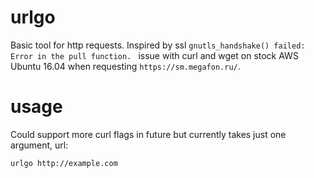 # urlgo

Basic tool for http requests. Inspired by ssl `gnutls_handshake() failed: Error in the pull function.
` issue with curl and wget on stock AWS Ubuntu 16.04 when requesting `https://sm.megafon.ru/`.

# usage


Could support more curl flags in future but currently takes just one argument, url:

```sh
urlgo http://example.com
```

